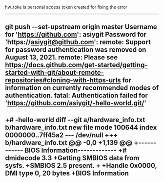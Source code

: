 hw_toke is personal access token created for fixing the error

---------------------
git push --set-upstream origin master
Username for 'https://github.com': asiygit
Password for 'https://asiygit@github.com':
remote: Support for password authentication was removed on August 13, 2021.
remote: Please see https://docs.github.com/get-started/getting-started-with-git/about-remote-repositories#cloning-with-https-urls for information on currently recommended modes of authentication.
fatal: Authentication failed for 'https://github.com/asiygit/-hello-world.git/'
-----------------------

+# -hello-world
diff --git a/hardware_info.txt b/hardware_info.txt
new file mode 100644
index 0000000..7ff45a2
--- /dev/null
+++ b/hardware_info.txt
@@ -0,0 +1,139 @@
+------------ BIOS Information-------------
+# dmidecode 3.3
+Getting SMBIOS data from sysfs.
+SMBIOS 2.5 present.
+
+Handle 0x0000, DMI type 0, 20 bytes
+BIOS Information
------------------------

 
